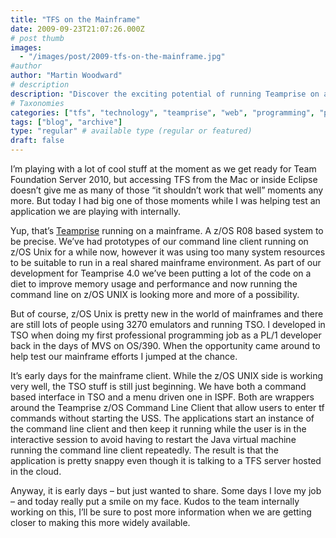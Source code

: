 ```yaml
---
title: "TFS on the Mainframe"
date: 2009-09-23T21:07:26.000Z
# post thumb
images:
  - "/images/post/2009-tfs-on-the-mainframe.jpg"
#author
author: "Martin Woodward"
# description
description: "Discover the exciting potential of running Teamprise on a z/OS mainframe, enhancing performance and memory efficiency for TFS users."
# Taxonomies
categories: ["tfs", "technology", "teamprise", "web", "programming", "podcast"]
tags: ["blog", "archive"]
type: "regular" # available type (regular or featured)
draft: false
---
```


I’m playing with a lot of cool stuff at the moment as we get ready for Team Foundation Server 2010, but accessing TFS from the Mac or inside Eclipse doesn’t give me as many of those “it shouldn’t work that well” moments any more. But today I had big one of those moments while I was helping test an application we are playing with internally.

[](http://www.woodwardweb.com/WindowsLiveWriter/AccessingTFSfromtheMainframe_11B04/teampriz_2.png)

Yup, that’s [Teamprise](http://www.teamprise.com) running on a mainframe. A z/OS R08 based system to be precise. We’ve had prototypes of our command line client running on z/OS Unix for a while now, however it was using too many system resources to be suitable to run in a real shared mainframe environment. As part of our development for Teamprise 4.0 we’ve been putting a lot of the code on a diet to improve memory usage and performance and now running the command line on z/OS UNIX is looking more and more of a possibility.

But of course, z/OS Unix is pretty new in the world of mainframes and there are still lots of people using 3270 emulators and running TSO. I developed in TSO when doing my first professional programming job as a PL/1 developer back in the days of MVS on OS/390. When the opportunity came around to help test our mainframe efforts I jumped at the chance.

It’s early days for the mainframe client. While the z/OS UNIX side is working very well, the TSO stuff is still just beginning. We have both a command based interface in TSO and a menu driven one in ISPF. Both are wrappers around the Teamprise z/OS Command Line Client that allow users to enter tf commands without starting the USS. The applications start an instance of the command line client and then keep it running while the user is in the interactive session to avoid having to restart the Java virtual machine running the command line client repeatedly. The result is that the application is pretty snappy even though it is talking to a TFS server hosted in the cloud.

Anyway, it is early days – but just wanted to share. Some days I love my job – and today really put a smile on my face. Kudos to the team internally working on this, I’ll be sure to post more information when we are getting closer to making this more widely available.
